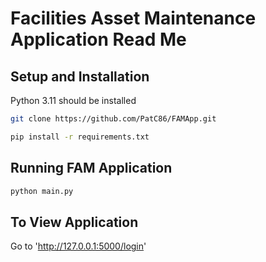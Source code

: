 # Facilities Asset Maintenance Application Read Me
## Setup and Installation

Python 3.11 should be installed

```bash
git clone https://github.com/PatC86/FAMApp.git
```

```bash
pip install -r requirements.txt
```

## Running FAM Application

```bash
python main.py
```

## To View Application
Go to 'http://127.0.0.1:5000/login'